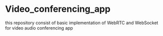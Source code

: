 # Video_conferencing_app
this repository consist of basic implementation of WebRTC and WebSocket for video audio conferencing app
